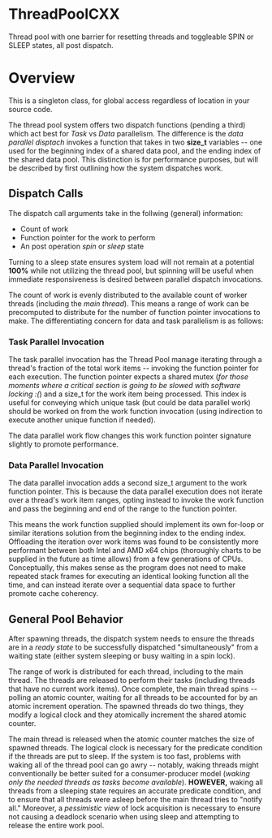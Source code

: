 # ThreadPoolCXX
Thread pool with one barrier for resetting threads and toggleable SPIN or SLEEP states, all post dispatch.

# Overview
This is a singleton class, for global access regardless of location in your source code.

The thread pool system offers two dispatch functions (pending a third) which act best for *Task* vs *Data* parallelism. The difference is the _data parallel disptach_ invokes a function that takes in two **size_t** variables -- one used for the beginning index of a shared data pool, and the ending index of the shared data pool. This distinction is for performance purposes, but will be described by first outlining how the system dispatches work.

## Dispatch Calls
The dispatch call arguments take in the follwing (general) information:
- Count of work
- Function pointer for the work to perform
- An post operation _spin_ or _sleep_ state

Turning to a sleep state ensures system load will not remain at a potential **100%** while not utilizing the thread pool, but spinning will be useful when immediate responsiveness is desired between parallel dispatch invocations.

The count of work is evenly distributed to the available count of worker threads (including the _main thread_). This means a range of work can be precomputed to distribute for the number of function pointer invocations to make. The differentiating concern for data and task parallelism is as follows:

### Task Parallel Invocation
The task parallel invocation has the Thread Pool manage iterating through a thread's fraction of the total work items -- invoking the function pointer for each execution. The function pointer expects a shared mutex (_for those moments where a critical section is going to be slowed with software locking :(_) and a size_t for the work item being processed. This index is useful for conveying which unique task (but could be data parallel work) should be worked on from the work function invocation (using indirection to execute another unique function if needed).

The data parallel work flow changes this work function pointer signature slightly to promote performance.

### Data Parallel Invocation
The data parallel invocation adds a second size_t argument to the work function pointer. This is because the data parallel execution does not iterate over a thread's work item ranges, opting instead to invoke the work function and pass the beginning and end of the range to the function pointer.

This means the work function supplied should implement its own for-loop or similar iterations solution from the beginning index to the ending index. Offloading the iteration over work items was found to be consistently more performant between both Intel and AMD x64 chips (thoroughly charts to be supplied in the future as time allows) from a few generations of CPUs. Conceptually, this makes sense as the program does not need to make repeated stack frames for executing an identical looking function all the time, and can instead iterate over a sequential data space to further promote cache coherency.

## General Pool Behavior
After spawning threads, the dispatch system needs to ensure the threads are in a _ready state_ to be successfully dispatched "simultaneously" from a waiting state (either system sleeping or busy waiting in a spin lock).

The range of work is distributed for each thread, including to the main thread. The threads are released to perform their tasks (including threads that have no current work items). Once complete, the main thread spins -- polling an atomic counter, waiting for all threads to be accounted for by an atomic increment operation. The spawned threads do two things, they modify a logical clock and they atomically increment the shared atomic counter.

The main thread is released when the atomic counter matches the size of spawned threads. The logical clock is necessary for the predicate condition if the threads are put to sleep. If the system is too fast, problems with waking all of the thread pool can go awry -- notably, waking threads might conventionally be better suited for a consumer-producer model (_waking only the needed threads as tasks become available_). **HOWEVER,** waking all threads from a sleeping state requires an accurate predicate condition, and to ensure that all threads were asleep before the main thread tries to "notify all." Moreover, a _pessimistic view_ of lock acquisition is necessary to ensure not causing a deadlock scenario when using sleep and attempting to release the entire work pool.
